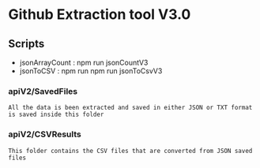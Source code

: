 # Github Extraction tool V3.0

## Scripts

- jsonArrayCount : npm run jsonCountV3
- jsonToCSV : npm run npm run jsonToCsvV3

### apiV2/SavedFiles

    All the data is been extracted and saved in either JSON or TXT format is saved inside this folder

### apiV2/CSVResults

    This folder contains the CSV files that are converted from JSON saved files
